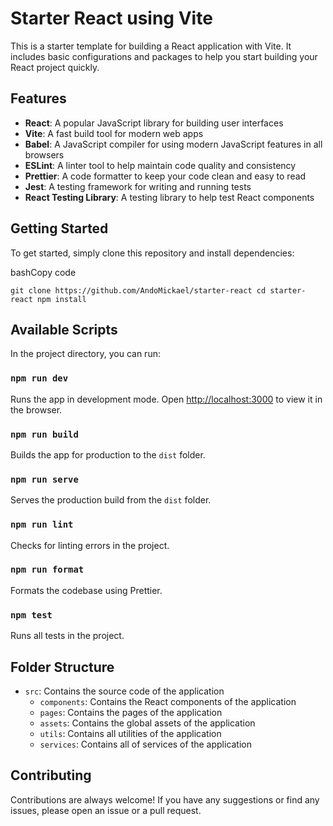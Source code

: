 
# Starter React using Vite

This is a starter template for building a React application with Vite. It includes basic configurations and packages to help you start building your React project quickly.

## Features

-   **React**: A popular JavaScript library for building user interfaces
-   **Vite**: A fast build tool for modern web apps
-   **Babel**: A JavaScript compiler for using modern JavaScript features in all browsers
-   **ESLint**: A linter tool to help maintain code quality and consistency
-   **Prettier**: A code formatter to keep your code clean and easy to read
-   **Jest**: A testing framework for writing and running tests
-   **React Testing Library**: A testing library to help test React components

## Getting Started

To get started, simply clone this repository and install dependencies:

bashCopy code

`git clone https://github.com/AndoMickael/starter-react
cd starter-react
npm install` 

## Available Scripts

In the project directory, you can run:

### `npm run dev`

Runs the app in development mode. Open [http://localhost:3000](http://localhost:3000/) to view it in the browser.

### `npm run build`

Builds the app for production to the `dist` folder.

### `npm run serve`

Serves the production build from the `dist` folder.

### `npm run lint`

Checks for linting errors in the project.

### `npm run format`

Formats the codebase using Prettier.

### `npm test`

Runs all tests in the project.

## Folder Structure

-   `src`: Contains the source code of the application
    -   `components`: Contains the React components of the application
    -   `pages`: Contains the pages of the application
    -   `assets`: Contains the global assets of the application
    -   `utils`: Contains all utilities of the application
    -   `services`: Contains all of services of the application

## Contributing

Contributions are always welcome! If you have any suggestions or find any issues, please open an issue or a pull request.
